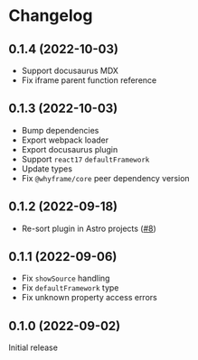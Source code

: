 # Changelog

## 0.1.4 (2022-10-03)

- Support docusaurus MDX
- Fix iframe parent function reference

## 0.1.3 (2022-10-03)

- Bump dependencies
- Export webpack loader
- Export docusaurus plugin
- Support `react17` `defaultFramework`
- Update types
- Fix `@whyframe/core` peer dependency version

## 0.1.2 (2022-09-18)

- Re-sort plugin in Astro projects ([#8](https://github.com/bluwy/whyframe/issues/8))

## 0.1.1 (2022-09-06)

- Fix `showSource` handling
- Fix `defaultFramework` type
- Fix unknown property access errors

## 0.1.0 (2022-09-02)

Initial release
